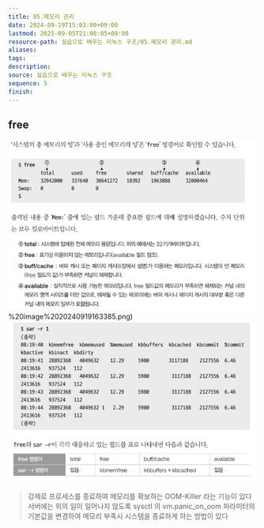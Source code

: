 ```yaml
---
title: 05.메모리 관리
date: 2024-09-19T15:03:00+09:00
lastmod: 2025-09-05T21:00:05+09:00
resource-path: 실습으로 배우는 리눅스 구조/05.메모리 관리.md
aliases: 
tags: 
description: 
source: 실습으로 배우는 리눅스 구조
sequence: 5
finish: 
---
```

## free
![](../08.media/20240919163385.png)%20image%2020240919163385.png)
![Pasted image 20240921030745](../08.media/20240921030745.png)

> 강제로 프로세스를 종료하여 메모리를 확보하는 OOM-Killer 라는 기능이 있다
> 서버에는 위의 일이 일어나지 않도록 sysctl 의 vm.panic_on_oom 파라미터의 기본값을 변경하여 메모리 부족시 시스템을 종료하게 하는 방법이 있다